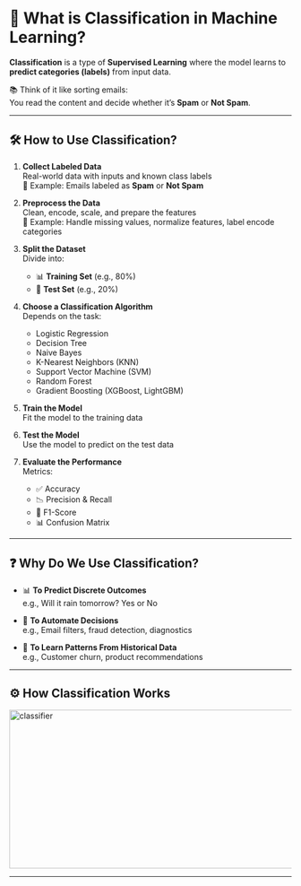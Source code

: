 # 🤖 What is Classification in Machine Learning?

**Classification** is a type of **Supervised Learning** where the model learns to **predict categories (labels)** from input data.

📚 Think of it like sorting emails:  
You read the content and decide whether it’s **Spam** or **Not Spam**.

---

## 🛠️ How to Use Classification?

1. **Collect Labeled Data**  
   Real-world data with inputs and known class labels  
   📸 Example: Emails labeled as **Spam** or **Not Spam**

2. **Preprocess the Data**  
   Clean, encode, scale, and prepare the features  
   🧽 Example: Handle missing values, normalize features, label encode categories

3. **Split the Dataset**  
   Divide into:  
   - 📊 **Training Set** (e.g., 80%)  
   - 🧪 **Test Set** (e.g., 20%)

4. **Choose a Classification Algorithm**  
   Depends on the task:
   - Logistic Regression
   - Decision Tree
   - Naive Bayes
   - K-Nearest Neighbors (KNN)
   - Support Vector Machine (SVM)
   - Random Forest
   - Gradient Boosting (XGBoost, LightGBM)

5. **Train the Model**  
   Fit the model to the training data

6. **Test the Model**  
   Use the model to predict on the test data

7. **Evaluate the Performance**  
   Metrics:
   - ✅ Accuracy
   - 📉 Precision & Recall
   - 🧮 F1-Score
   - 📊 Confusion Matrix

---

## ❓ Why Do We Use Classification?

- 📊 **To Predict Discrete Outcomes**  
  e.g., Will it rain tomorrow? Yes or No

- 🧠 **To Automate Decisions**  
  e.g., Email filters, fraud detection, diagnostics

- 🎯 **To Learn Patterns From Historical Data**  
  e.g., Customer churn, product recommendations

---

## ⚙️ How Classification Works

<img width="509" height="283" alt="classifier" src="https://github.com/user-attachments/assets/b5ba8b82-a7b7-4f11-9339-7f4e1606e615" />

---
